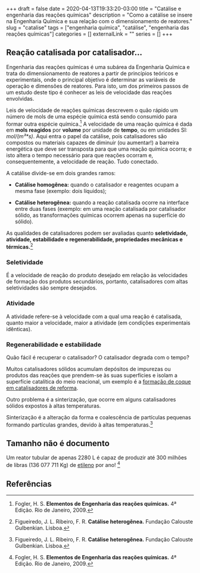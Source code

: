 +++ 
draft = false
date = 2020-04-13T19:33:20-03:00
title = "Catálise e engenharia das reações químicas"
description = "Como a catálise se insere na Engenharia Química e sua relação com o dimensionamento de reatores."
slug = "catalise" 
tags = ["engenharia química", "catálise", "engenharia das reações químicas"]
categories = []
externalLink = ""
series = []
+++

## Reação catalisada por catalisador...

Engenharia das reações químicas é uma subárea da Engenharia Química e trata do dimensionamento de reatores a partir de princípios teóricos e experimentais, onde o principal objetivo é determinar as variáveis de operação e dimensões de reatores. Para isto, um dos primeiros passos de um estudo deste tipo é conhecer as leis de velocidade das reações envolvidas.

Leis de velocidade de reações químicas descrevem o quão rápido um número de mols de uma espécie química está sendo consumido para formar outra espécie química.[^fn1] A velocidade de uma reação química é dada em **mols reagidos** por **volume** por unidade de **tempo**, ou em unidades SI: *mol/(m³\*s)*. Aqui entra o papel da catálise, pois catalisadores são compostos ou materiais capazes de diminuir (ou aumentar!) a barreira energética que deve ser transposta para que uma reação química ocorra; e isto altera o tempo necessário para que reações ocorram e, consequentemente, a velocidade de reação. Tudo conectado.

A catálise divide-se em dois grandes ramos:

+ **Catálise homogênea:** quando o catalisador e reagentes ocupam a mesma fase (exemplo: dois líquidos);

+ **Catálise heterogênea:** quando a reação catalisada ocorre na interface entre duas fases (exemplo: em uma reação catalisada por catalisador sólido, as transformações químicas ocorrem apenas na superfície do sólido).

As qualidades de catalisadores podem ser avaliadas quanto **seletividade, atividade, estabilidade e regenerabilidade, propriedades mecânicas e térmicas.**[^fn2]

### Seletividade

É a velocidade de reação do produto desejado em relação às velocidades de formação dos produtos secundários, portanto, catalisadores com altas seletividades são sempre desejados.

### Atividade

A atividade refere-se à velocidade com a qual uma reação é catalisada, quanto maior a velocidade, maior a atividade (em condições experimentais idênticas).

### Regenerabilidade e estabilidade

Quão fácil é recuperar o catalisador? O catalisador degrada com o tempo?

Muitos catalisadores sólidos acumulam depósitos de impurezas ou produtos das reações que prendem-se às suas superfícies e isolam a superfície catalítica do meio reacional, um exemplo é a [formação de coque em catalisadores de reforma](https://rafaelbeloduarte.github.io/posts/reforma-etanol/).

Outro problema é a sinterização, que ocorre em alguns catalisadores sólidos expostos à altas temperaturas. 

Sinterização é a alteração da forma e coalescência de partículas pequenas formando partículas grandes, devido à altas temperaturas.[^fn2]

## Tamanho não é documento

Um reator tubular de apenas 2280 L é capaz de produzir até 300 milhões de libras (136 077 711 Kg) de [etileno](https://pt.wikipedia.org/wiki/Etileno) por ano! [^fn1]

## Referências

[^fn1]: Fogler, H. S. **Elementos de Engenharia das reações químicas.** 4ª Edição. Rio de Janeiro, 2009.

[^fn2]: Figueiredo, J. L. Ribeiro, F. R. **Catálise heterogênea.** Fundação Calouste Gulbenkian. Lisboa.
